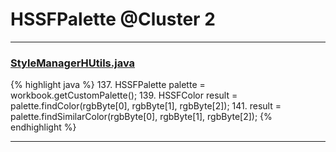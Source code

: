 # HSSFPalette @Cluster 2

***

### [StyleManagerHUtils.java](https://searchcode.com/codesearch/view/126772704/)
{% highlight java %}
137. HSSFPalette palette = workbook.getCustomPalette();
139. HSSFColor result = palette.findColor(rgbByte[0], rgbByte[1], rgbByte[2]);
141.   result = palette.findSimilarColor(rgbByte[0], rgbByte[1], rgbByte[2]);
{% endhighlight %}

***

